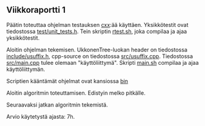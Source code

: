 ## Viikkoraportti 1

Päätin toteuttaa ohjelman testauksen [cxx](http://cxxtest.com/):ää käyttäen. Yksikkötestit ovat tiedostossa [test/unit_tests.h](https://github.com/Hansuzu/tlab/tree/master/test/unit_tests.h). Tein skriptin [rtest.sh](https://github.com/Hansuzu/tlab/tree/master/rtest.sh), joka compilaa ja ajaa yksikkötestit.

Aloitin ohjelman tekemisen. UkkonenTree-luokan header on tiedostossa [include/usuffix.h](https://github.com/Hansuzu/tlab/tree/master/include/usuffix.h), cpp-source on tiedostossa [src/usuffix.cpp](https://github.com/Hansuzu/tlab/tree/master/src/usuffix.cpp). Tiedostossa [src/main.cpp](https://github.com/Hansuzu/tlab/tree/master/src/main.cpp) tulee olemaan "käyttöliittymä". Skripti [main.sh](https://github.com/Hansuzu/tlab/tree/master/main.sh) compilaa ja ajaa käyttöliittymän.

Scriptien kääntämät ohjelmat ovat kansiossa [bin](https://github.com/Hansuzu/tlab/tree/master/bin/)

Aloitin algoritmin toteuttamisen. Edistyin melko pitkälle.

Seuraavaksi jatkan algoritmin tekemistä.

Arvio käytetystä ajasta: 7h.